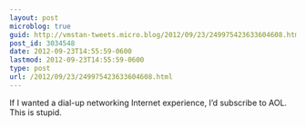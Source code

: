 ```yaml
---
layout: post
microblog: true
guid: http://vmstan-tweets.micro.blog/2012/09/23/249975423633604608.html
post_id: 3034548
date: 2012-09-23T14:55:59-0600
lastmod: 2012-09-23T14:55:59-0600
type: post
url: /2012/09/23/249975423633604608.html
---
```

If I wanted a dial-up networking Internet experience, I’d subscribe to AOL. This is stupid.
